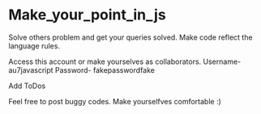 # Make_your_point_in_js
Solve others problem and get your queries solved. Make code reflect the language rules. 

Access this account or make yourselves as collaborators.
Username-au7javascript Password- fakepasswordfake 

Add ToDos

Feel free to post buggy codes. Make yourselfves comfortable :)
